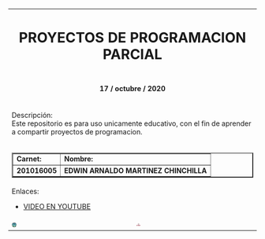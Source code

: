 <!DOCTYPE html>
<html>
<head>
	
</head>
<body>


<table width="100%" border="0">
	<tr align="center">
		<td colspan="2">
			<center> <h1> PROYECTOS DE PROGRAMACION PARCIAL</h1></center>
		</td>
	</tr>
	<tr align="center">
		<td colspan="2">
			<center><h4> 17 / octubre / 2020 </h4></center>
		</td>
	</tr>
	<tr>
		<td colspan="2">
			<p>
				Descripción: <br>
				Este repositorio es para uso unicamente educativo, con el fin de aprender a compartir proyectos de programacion.
			</p>
		</td>
	</tr>
	<tr>
		<td colspan="2">
		<table border="2" width="100%">
			<tr>
				<td>
					<b>Carnet:</b>
				</td>
				<td>
					<b>Nombre:</b>
				</td>
			</tr>
			<tr>
				<td>
					<b>201016005</b>
				</td>
				<td>
					<b>EDWIN ARNALDO MARTINEZ CHINCHILLA</b>
				</td>
			</tr>
		</table>
		</td>
	</tr>
	<tr>
		<td colspan="2">
			Enlaces: <br>
			<ul>
				<li>
					<a href="https://youtu.be/MMqbBF88b1s">VIDEO EN YOUTUBE</a>
				</li>				
			</ul>
		</td>
	</tr>
	<tr>
		<td>
			<img src="img/usac.png" style="width: 10px; height:10px ">
		</td>
		<td> 
			<img src="img/efpem.jpg" style="width: 10px; height:10px ">
		</td>
	</tr>

</table>
</body>
</html>